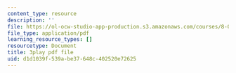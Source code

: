 ```yaml
---
content_type: resource
description: ''
file: https://ol-ocw-studio-app-production.s3.amazonaws.com/courses/8-01sc-classical-mechanics-fall-2016/d1d1039f539abe37648c402520e72625_Uoukes39gb0.pdf
file_type: application/pdf
learning_resource_types: []
resourcetype: Document
title: 3play pdf file
uid: d1d1039f-539a-be37-648c-402520e72625
---
```

